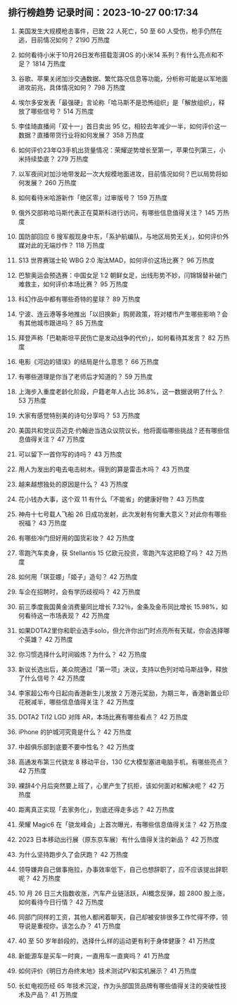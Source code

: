
## 排行榜趋势 记录时间：2023-10-27 00:17:34
  
  1. 美国发生大规模枪击事件，已致 22 人死亡，50 至 60 人受伤，枪手仍然在逃，目前情况如何？ 2190 万热度
    
  2. 如何看待小米于10月26日发布搭载澎湃OS 的小米14 系列？有什么亮点和不足？ 1814 万热度
    
  3. 谷歌、苹果关闭加沙交通数据、繁忙路况信息等功能，分析称可能是以军地面进攻前兆，具体情况如何？ 798 万热度
    
  4. 埃尔多安发表「最强硬」言论称「哈马斯不是恐怖组织」是「解放组织」，释放了哪些信号？ 514 万热度
    
  5. 李佳琦直播间「双十一」首日卖出 95 亿，相较去年减少一半，如何评价这一数据？直播带货行业将如何发展？ 358 万热度
    
  6. 如何评价23年Q3手机出货量情况：荣耀逆势增长至第一，苹果位列第三，小米持续垫底？ 279 万热度
    
  7. 以军夜间对加沙地带发起一次大规模地面进攻，目前情况如何？巴以局势将如何发展？ 260 万热度
    
  8. 如何看待米哈游新作「绝区零」过审版号？ 159 万热度
    
  9. 俄外交部称哈马斯代表正在莫斯科进行访问，有哪些信息值得关注？ 145 万热度
    
  10. 国防部回应 6 搜军舰现身中东，「系护航编队，与地区局势无关」，如何评价外媒对此的无端炒作？ 118 万热度
    
  11. S13 世界赛瑞士轮 WBG 2:0 淘汰MAD，如何评价这场比赛？ 96 万热度
    
  12. 巴黎奥运会预选赛：中国女足 1:2 朝鲜女足，出线形势不妙，闫锦锦替补破门难救主，如何评价本场比赛？ 95 万热度
    
  13. 科幻作品中都有哪些奇特的星球？ 89 万热度
    
  14. 宁波、连云港等多地推出「以旧换新」购房政策，将对楼市产生哪些影响？会有其他城市跟进吗？ 85 万热度
    
  15. 拜登声称「巴勒斯坦平民伤亡是发动战争的代价」，如何看待其发言？ 82 万热度
    
  16. 电影《河边的错误》的结局是什么意思？ 66 万热度
    
  17. 有哪些道理是你当了老师后才知道的？ 59 万热度
    
  18. 上海步入重度老龄化阶段，户籍老年人占比 36.8%，这一数据说明了什么？ 53 万热度
    
  19. 大家有感觉特别美的诗句分享吗？ 53 万热度
    
  20. 美国共和党议员迈克·约翰逊当选众议院议长，他将面临哪些挑战？还有哪些信息值得关注？ 47 万热度
    
  21. 可以留下一首你写的诗吗？ 43 万热度
    
  22. 用人为发出的电去电击树木，得到的算是雷击木吗？ 43 万热度
    
  23. 越来越想独处的原因是什么？ 43 万热度
    
  24. 花小钱办大事，这个双 11 有什么「不能省」的健康好物？ 43 万热度
    
  25. 神舟十七号载人飞船 26 日成功发射，此次发射有何重大意义？对此你有哪些祝福？ 43 万热度
    
  26. 有哪些冷门但好用的国货彩妆？ 42 万热度
    
  27. 零跑汽车卖身，获 Stellantis 15 亿欧元投资，零跑汽车这把稳了吗？ 42 万热度
    
  28. 如何用「琪亚娜」「姬子」造句？ 42 万热度
    
  29. 车企在招聘时，会有学历歧视吗？ 42 万热度
    
  30. 前三季度我国黄金消费量同比增长 7.32％，金条及金币同比增长 15.98%，如何看待这一市场表现？ 42 万热度
    
  31. 如果DOTA2里你和职业选手solo，但允许你出门时点亮所有天赋，你会选择哪个英雄？ 42 万热度
    
  32. 你习惯选择什么时间锻炼？为什么？ 42 万热度
    
  33. 新议长选出后，美众院通过「第一项」决议，支持以色列对哈马斯战争，释放了什么信号？ 42 万热度
    
  34. 李家超公布今日起向香港新生儿发放 2 万港元奖励，为期三年，香港新置业印花税减半，哪些信息值得关注？ 42 万热度
    
  35. DOTA2 Ti12 LGD 对阵 AR，本场比赛有哪些看点？ 42 万热度
    
  36. iPhone 的护城河究竟是什么？ 42 万热度
    
  37. 中超俱乐部到底要不要中性名？ 42 万热度
    
  38. 高通发布第三代骁龙 8 移动平台，130 亿大模型塞进电脑手机，有哪些亮点？ 42 万热度
    
  39. 裸辞4个月后突然要上班了，心里产生了抗拒，该如何面对和解决呢？ 42 万热度
    
  40. 距离真正实现「去家务化」，到底还得走多远？ 42 万热度
    
  41. 荣耀 Magic6 在「骁龙峰会」上首次曝光，有哪些信息值得关注？ 42 万热度
    
  42. 2023 日本移动出行展（原东京车展）有什么值得关注的新品？ 42 万热度
    
  43. 为什么坚持跑步久了会厌跑？ 42 万热度
    
  44. 领导嫌弃自己做事拖拉，办事效率低下，自己也想辞职了，应不应该提出辞职呢？ 42 万热度
    
  45. 10 月 26 日三大指数收涨，汽车产业链活跃，AI概念反弹，超 2800 股上涨，如何看待今日行情？ 42 万热度
    
  46. 同部门同样的工资，其他人都闲着聊天，自己却被安排很多工作忙得不停，领导说是重视你，该怎么办？ 41 万热度
    
  47. 40 至 50 岁年龄段的，选择什么样的运动更有利于身体健康？ 41 万热度
    
  48. 新能源车是买车一时爽，一直用车一直爽吗？ 41 万热度
    
  49. 如何评价《明日方舟终末地》技术测试PV和实机展示？ 41 万热度
    
  50. 长虹电视历经 65 年技术沉淀，作为头部国货品牌有哪些值得关注的突破性技术及产品？ 41 万热度
    